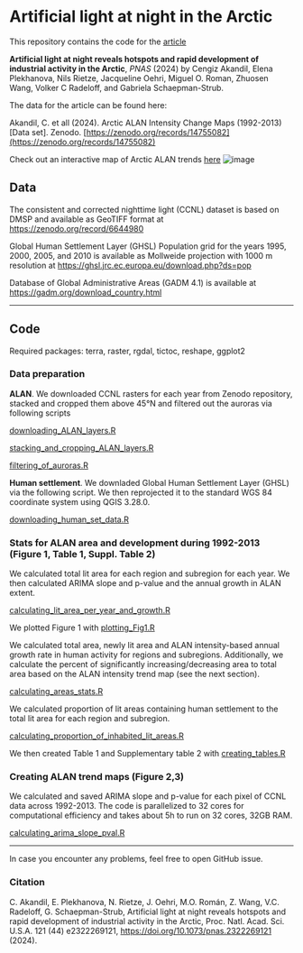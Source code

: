 # Artificial light at night in the Arctic

This repository contains the code for the [article](https://doi.org/10.1073/pnas.2322269121) 

**Artificial light at night reveals hotspots and rapid development of industrial activity in the Arctic**, _PNAS_ (2024) by Cengiz Akandil, Elena Plekhanova, Nils Rietze, Jacqueline Oehri, Miguel O. Roman, Zhuosen Wang, Volker C Radeloff, and Gabriela Schaepman-Strub.

The data for the article can be found here:

Akandil, C. et all (2024). Arctic ALAN Intensity Change Maps (1992-2013) [Data set]. Zenodo. [https://zenodo.org/records/14755082](https://zenodo.org/records/14755082)

Check out an interactive map of Arctic ALAN trends [here](https://uzh.maps.arcgis.com/apps/instant/basic/index.html?appid=4af8de4e880443f18c5d1a550684bf97)
![image](https://github.com/user-attachments/assets/a4fd883c-9662-4a01-a415-6f13049bb92b)


## Data

The consistent and corrected nighttime light (CCNL) dataset is based on DMSP and available as GeoTIFF format at 
https://zenodo.org/record/6644980

Global Human Settlement Layer (GHSL) Population grid for the years 1995, 2000, 2005, and 2010 is available as Mollweide projection with 1000 m resolution at 
https://ghsl.jrc.ec.europa.eu/download.php?ds=pop 

Database of Global Administrative Areas (GADM 4.1) is available at 
https://gadm.org/download_country.html

---

## Code

Required packages: terra, raster, rgdal, tictoc, reshape, ggplot2

### Data preparation

**ALAN**. We downloaded CCNL rasters for each year from Zenodo repository, stacked and cropped them above 45°N and filtered out the auroras via following scripts

[downloading_ALAN_layers.R](https://github.com/PlekhanovaElena/ALAN_Arctic/blob/main/downloading_ALAN_layers.R)

[stacking_and_cropping_ALAN_layers.R](https://github.com/PlekhanovaElena/ALAN_Arctic/blob/main/stacking_and_cropping_ALAN_layers.R)

[filtering_of_auroras.R](https://github.com/PlekhanovaElena/ALAN_Arctic/blob/main/filtering_of_auroras.R)


**Human settlement**. We downladed Global Human Settlement Layer (GHSL) via the following script. We then reprojected it to the standard WGS 84 coordinate system using QGIS 3.28.0.

[downloading_human_set_data.R](https://github.com/PlekhanovaElena/ALAN_Arctic/blob/main/downloading_human_set_data.R)

### Stats for ALAN area and development during 1992-2013 (Figure 1, Table 1, Suppl. Table 2)

We calculated total lit area for each region and subregion for each year. We then calculated ARIMA slope and p-value and the annual growth in ALAN extent.

[calculating_lit_area_per_year_and_growth.R](https://github.com/PlekhanovaElena/ALAN_Arctic/blob/main/calculating_lit_area_per_year_and_growth.R)

We plotted Figure 1 with [plotting_Fig1.R](https://github.com/PlekhanovaElena/ALAN_Arctic/blob/main/plotting_Fig1.R)

We calculated total area, newly lit area and ALAN intensity-based annual growth rate in human activity for regions and subregions. Additionally, we calculate the percent of significantly increasing/decreasing area to total area based on the ALAN intensity trend map (see the next section).

[calculating_areas_stats.R](https://github.com/PlekhanovaElena/ALAN_Arctic/blob/main/calculating_areas_stats.R)

We calculated proportion of lit areas containing human settlement to the total lit area for each region and subregion.

[calculating_proportion_of_inhabited_lit_areas.R](https://github.com/PlekhanovaElena/ALAN_Arctic/blob/main/calculating_proportion_of_inhabited_lit_areas.R)

We then created Table 1 and Supplementary table 2 with [creating_tables.R](https://github.com/PlekhanovaElena/ALAN_Arctic/blob/main/creating_tables.R)



### Creating ALAN trend maps (Figure 2,3)

We calculated and saved ARIMA slope and p-value for each pixel of CCNL data across 1992-2013. The code is parallelized to 32 cores for computational efficiency and takes about 5h to run on 32 cores, 32GB RAM. 

[calculating_arima_slope_pval.R](https://github.com/PlekhanovaElena/ALAN_Arctic/blob/main/calculating_arima_slope_pval.R)

---

In case you encounter any problems, feel free to open GitHub issue.

### Citation

C. Akandil, E. Plekhanova, N. Rietze, J. Oehri, M.O. Román, Z. Wang, V.C. Radeloff, G. Schaepman-Strub, Artificial light at night reveals hotspots and rapid development of industrial activity in the Arctic, Proc. Natl. Acad. Sci. U.S.A.
121 (44) e2322269121, 
https://doi.org/10.1073/pnas.2322269121 (2024).
